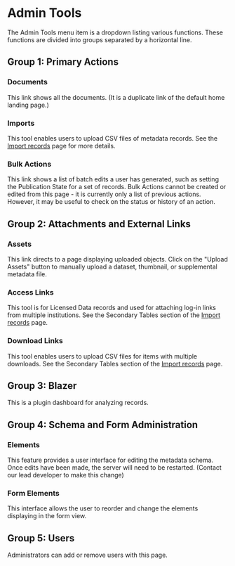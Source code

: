 # Admin Tools

The Admin Tools menu item is a dropdown listing various functions. These functions are divided into groups separated by a horizontal line.

## Group 1: Primary Actions

### Documents

This link shows all the documents. (It is a duplicate link of the default home landing page.)

### Imports

This tool enables users to upload CSV files of metadata records.  See the [Import records](import.md) page for more details.

### Bulk Actions

This link shows a list of batch edits a user has generated, such as setting the Publication State for a set of records. Bulk Actions cannot be created or edited from this page - it is currently only a list of previous actions. However, it may be useful to check on the status or history of an action.

## Group 2: Attachments and External Links

### Assets

This link directs to a page displaying uploaded objects. Click on the "Upload Assets" button to manually upload a dataset, thumbnail, or supplemental metadata file.

### Access Links

This tool is for Licensed Data records and used for attaching log-in links from multiple institutions. See the Secondary Tables section of the [Import records](import.md) page.

### Download Links

This tool enables users to upload CSV files for items with multiple downloads. See the Secondary Tables section of the [Import records](import.md) page.

## Group 3: Blazer

This is a plugin dashboard for analyzing records.

## Group 4: Schema and Form Administration

### Elements

This feature provides a user interface for editing the metadata schema. Once edits have been made, the server will need to be restarted. (Contact our lead developer to make this change)

### Form Elements

This interface allows the user to reorder and change the elements displaying in the form view.

## Group 5:  Users

Administrators can add or remove users with this page.